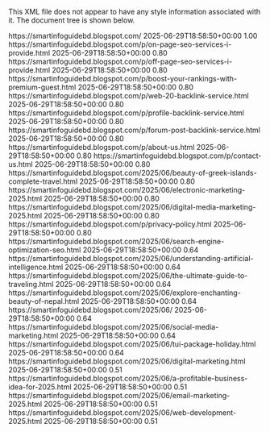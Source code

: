 This XML file does not appear to have any style information associated with it. The document tree is shown below.
<urlset xmlns="http://www.sitemaps.org/schemas/sitemap/0.9" xmlns:xsi="http://www.w3.org/2001/XMLSchema-instance" xsi:schemaLocation="http://www.sitemaps.org/schemas/sitemap/0.9 http://www.sitemaps.org/schemas/sitemap/0.9/sitemap.xsd">
<!--  created with Free Online Sitemap Generator www.xml-sitemaps.com  -->
<url>
<loc>https://smartinfoguidebd.blogspot.com/</loc>
<lastmod>2025-06-29T18:58:50+00:00</lastmod>
<priority>1.00</priority>
</url>
<url>
<loc>https://smartinfoguidebd.blogspot.com/p/on-page-seo-services-i-provide.html</loc>
<lastmod>2025-06-29T18:58:50+00:00</lastmod>
<priority>0.80</priority>
</url>
<url>
<loc>https://smartinfoguidebd.blogspot.com/p/off-page-seo-services-i-provide.html</loc>
<lastmod>2025-06-29T18:58:50+00:00</lastmod>
<priority>0.80</priority>
</url>
<url>
<loc>https://smartinfoguidebd.blogspot.com/p/boost-your-rankings-with-premium-guest.html</loc>
<lastmod>2025-06-29T18:58:50+00:00</lastmod>
<priority>0.80</priority>
</url>
<url>
<loc>https://smartinfoguidebd.blogspot.com/p/web-20-backlink-service.html</loc>
<lastmod>2025-06-29T18:58:50+00:00</lastmod>
<priority>0.80</priority>
</url>
<url>
<loc>https://smartinfoguidebd.blogspot.com/p/profile-backlink-service.html</loc>
<lastmod>2025-06-29T18:58:50+00:00</lastmod>
<priority>0.80</priority>
</url>
<url>
<loc>https://smartinfoguidebd.blogspot.com/p/forum-post-backlink-service.html</loc>
<lastmod>2025-06-29T18:58:50+00:00</lastmod>
<priority>0.80</priority>
</url>
<url>
<loc>https://smartinfoguidebd.blogspot.com/p/about-us.html</loc>
<lastmod>2025-06-29T18:58:50+00:00</lastmod>
<priority>0.80</priority>
</url>
<url>
<loc>https://smartinfoguidebd.blogspot.com/p/contact-us.html</loc>
<lastmod>2025-06-29T18:58:50+00:00</lastmod>
<priority>0.80</priority>
</url>
<url>
<loc>https://smartinfoguidebd.blogspot.com/2025/06/beauty-of-greek-islands-complete-travel.html</loc>
<lastmod>2025-06-29T18:58:50+00:00</lastmod>
<priority>0.80</priority>
</url>
<url>
<loc>https://smartinfoguidebd.blogspot.com/2025/06/electronic-marketing-2025.html</loc>
<lastmod>2025-06-29T18:58:50+00:00</lastmod>
<priority>0.80</priority>
</url>
<url>
<loc>https://smartinfoguidebd.blogspot.com/2025/06/digital-media-marketing-2025.html</loc>
<lastmod>2025-06-29T18:58:50+00:00</lastmod>
<priority>0.80</priority>
</url>
<url>
<loc>https://smartinfoguidebd.blogspot.com/p/privacy-policy.html</loc>
<lastmod>2025-06-29T18:58:50+00:00</lastmod>
<priority>0.80</priority>
</url>
<url>
<loc>https://smartinfoguidebd.blogspot.com/2025/06/search-engine-optimization-seo.html</loc>
<lastmod>2025-06-29T18:58:50+00:00</lastmod>
<priority>0.64</priority>
</url>
<url>
<loc>https://smartinfoguidebd.blogspot.com/2025/06/understanding-artificial-intelligence.html</loc>
<lastmod>2025-06-29T18:58:50+00:00</lastmod>
<priority>0.64</priority>
</url>
<url>
<loc>https://smartinfoguidebd.blogspot.com/2025/06/the-ultimate-guide-to-traveling.html</loc>
<lastmod>2025-06-29T18:58:50+00:00</lastmod>
<priority>0.64</priority>
</url>
<url>
<loc>https://smartinfoguidebd.blogspot.com/2025/06/explore-enchanting-beauty-of-nepal.html</loc>
<lastmod>2025-06-29T18:58:50+00:00</lastmod>
<priority>0.64</priority>
</url>
<url>
<loc>https://smartinfoguidebd.blogspot.com/2025/06/</loc>
<lastmod>2025-06-29T18:58:50+00:00</lastmod>
<priority>0.64</priority>
</url>
<url>
<loc>https://smartinfoguidebd.blogspot.com/2025/06/social-media-marketing.html</loc>
<lastmod>2025-06-29T18:58:50+00:00</lastmod>
<priority>0.64</priority>
</url>
<url>
<loc>https://smartinfoguidebd.blogspot.com/2025/06/tui-package-holiday.html</loc>
<lastmod>2025-06-29T18:58:50+00:00</lastmod>
<priority>0.64</priority>
</url>
<url>
<loc>https://smartinfoguidebd.blogspot.com/2025/06/digital-marketing.html</loc>
<lastmod>2025-06-29T18:58:50+00:00</lastmod>
<priority>0.51</priority>
</url>
<url>
<loc>https://smartinfoguidebd.blogspot.com/2025/06/a-profitable-business-idea-for-2025.html</loc>
<lastmod>2025-06-29T18:58:50+00:00</lastmod>
<priority>0.51</priority>
</url>
<url>
<loc>https://smartinfoguidebd.blogspot.com/2025/06/email-marketing-2025.html</loc>
<lastmod>2025-06-29T18:58:50+00:00</lastmod>
<priority>0.51</priority>
</url>
<url>
<loc>https://smartinfoguidebd.blogspot.com/2025/06/web-development-2025.html</loc>
<lastmod>2025-06-29T18:58:50+00:00</lastmod>
<priority>0.51</priority>
</url>
</urlset>
